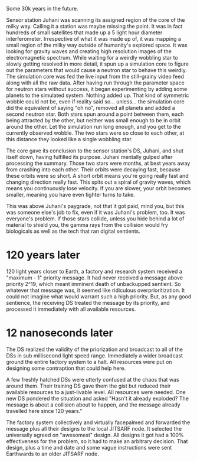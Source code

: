 Some 30k years in the future.

Sensor station Juhani was scanning its assigned region of the core of the milky way. Calling it a station was maybe missing the point. It was in fact hundreds of small satellites that made up a 5 light hour diameter interferometer. Irrespective of what it was made up of, it was mapping a small region of the milky way outside of humanity's explored space. It was looking for gravity waves and creating high resolution images of the electromagnetic spectrum. While waiting for a weirdly wobbling star to slowly getting resolved in more detail, it spun up a simulation core to figure out the parameters that would cause a neutron star to behave this weirdly. The simulation core was fed the live input from the still-grainy video feed along with all the raw data. After having run through the parameter space for neutron stars without success, it began experimenting by adding some planets to the simulated system. Nothing added up. That kind of symmetric wobble could not be, even if reality said so... unless... the simulation core did the equivalent of saying "oh no", removed all planets and added a second neutron star. Both stars spun around a point between them, each being attracted by the other, but neither was small enough to be in orbit around the other. Let the simulation run long enough, and you get to the currently observed wobble. The two stars were so close to each other, at this distance they looked like a single wobbling star.

The core gave its conclusion to the sensor station's DS, Juhani, and shut itself down, having fulfilled its purpose. Juhani mentally gulped after processing the summary. Those two stars were months, at best years away from crashing into each other. Their orbits were decaying fast, because these orbits were so short. A short orbit means you're going really fast and changing direction really fast. This spits out a spiral of gravity waves, which means you continuously lose velocity. If you are slower, your orbit becomes smaller, meaning you have even tighter turns to take.

This was above Juhani's paygrade, not that it got paid, mind you, but this was someone else's job to fix, even if it was Juhani's problem, too. It was everyone's problem. If those stars collide, unless you hide behind a lot of material to shield you, the gamma rays from the collision would fry biologicals as well as the tech that ran digital sentients.

# 120 years later

120 light years closer to Earth, a factory and research system received a "maximum - 1" priority message. It had never received a message above priority 2^19, which meant imminent death of unbackupped sentient. So whatever that message was, it seemed like ridiculous overprioritization. It could not imagine what would warrant such a high priority. But, as any good sentience, the receiving DS treated the message by its priority, and processed it immediately with all available resources.

# 12 nanoseconds later

The DS realized the validity of the priorization and broadcast to all of the DSs in sub millisecond light speed range. Immediately a wider broadcast ground the entire factory system to a halt. All resources were put on designing some contraption that could help here.

A few freshly hatched DSs were utterly confused at the chaos that was around them. Their training DS gave them the gist but reduced their available resources to a just-livable level. All resources were needed. One new DS pondered the situation and asked "Hasn't it already exploded? The message is about a collision about to happen, and the message already travelled here since 120 years."

The factory system collectively and virtually facepalmed and forwarded the message plus all their designs to the local JITSARF node. It selected the universally agreed on "awesomest" design. All designs it got had a 100% effectiveness for the problem, so it had to make an arbitrary decision. That design, plus a time and date and some vague instructions were sent Earthwards to an older JITSARF node.


